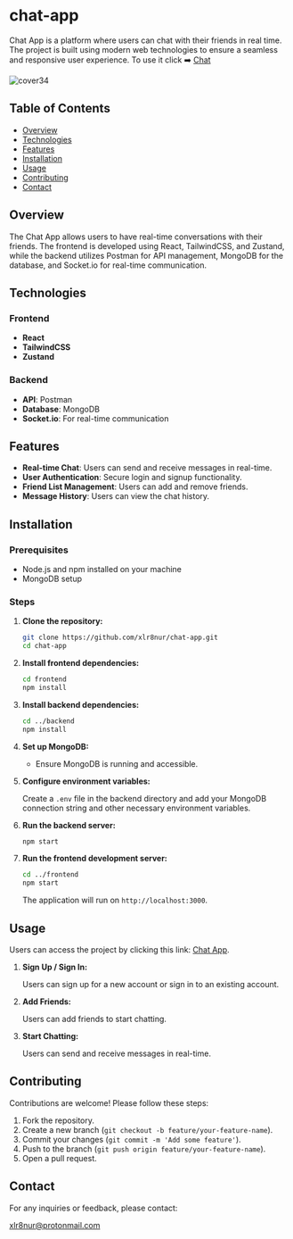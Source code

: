 # chat-app

Chat App is a platform where users can chat with their friends in real time. The project is built using modern web technologies to ensure a seamless and responsive user experience. To use it click ➡️ [Chat]([https://chat-app-lro8.onrender.com/login])

![cover34](https://github.com/user-attachments/assets/1ff22e74-d6b3-4645-b7ab-cc2fdd81f013)

## Table of Contents

- [Overview](#overview)
- [Technologies](#technologies)
- [Features](#features)
- [Installation](#installation)
- [Usage](#usage)
- [Contributing](#contributing)
- [Contact](#contact)

## Overview

The Chat App allows users to have real-time conversations with their friends. The frontend is developed using React, TailwindCSS, and Zustand, while the backend utilizes Postman for API management, MongoDB for the database, and Socket.io for real-time communication.

## Technologies

### Frontend

- **React**
- **TailwindCSS**
- **Zustand**

### Backend

- **API**: Postman
- **Database**: MongoDB
- **Socket.io**: For real-time communication

## Features

- **Real-time Chat**: Users can send and receive messages in real-time.
- **User Authentication**: Secure login and signup functionality.
- **Friend List Management**: Users can add and remove friends.
- **Message History**: Users can view the chat history.

## Installation

### Prerequisites

- Node.js and npm installed on your machine
- MongoDB setup

### Steps

1. **Clone the repository:**

   ```bash
   git clone https://github.com/xlr8nur/chat-app.git
   cd chat-app
   ```

2. **Install frontend dependencies:**

   ```bash
   cd frontend
   npm install
   ```

3. **Install backend dependencies:**

   ```bash
   cd ../backend
   npm install
   ```

4. **Set up MongoDB:**

   - Ensure MongoDB is running and accessible.

5. **Configure environment variables:**

   Create a `.env` file in the backend directory and add your MongoDB connection string and other necessary environment variables.

6. **Run the backend server:**

   ```bash
   npm start
   ```

7. **Run the frontend development server:**

   ```bash
   cd ../frontend
   npm start
   ```

   The application will run on `http://localhost:3000`.

## Usage

Users can access the project by clicking this link: [Chat App](https://chat-app-lro8.onrender.com).

1. **Sign Up / Sign In:**

   Users can sign up for a new account or sign in to an existing account.

2. **Add Friends:**

   Users can add friends to start chatting.

3. **Start Chatting:**

   Users can send and receive messages in real-time.

## Contributing

Contributions are welcome! Please follow these steps:

1. Fork the repository.
2. Create a new branch (`git checkout -b feature/your-feature-name`).
3. Commit your changes (`git commit -m 'Add some feature'`).
4. Push to the branch (`git push origin feature/your-feature-name`).
5. Open a pull request.

## Contact

For any inquiries or feedback, please contact:

xlr8nur@protonmail.com
